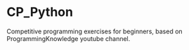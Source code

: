 # CP_Python
Competitive programming exercises for beginners, based on ProgrammingKnowledge youtube channel.
